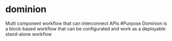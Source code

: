 # dominion
Multi component workflow that can interconnect APIs
#Purpose
Dominion is a block-based workflow that can be configurated and work as a deployable stand-alone workflow

